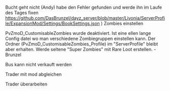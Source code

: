 Bucht geht nicht (Andy) habe den Fehler gefunden und werde ihn im Laufe des Tages fixen 
https://github.com/DasBrunzel/dayz_server/blob/master/Livonia/ServerProfile/ExpansionMod/Settings/BookSettings.json
)
Zombies einstellen

PvZmoD_CustomisableZombies wurde deaktiviert. Ist eine ellen lange Config datei wo man verschiedene Zombiegruppen einstellen kann. Der Ordner (PvZmoD_CustomisableZombies_Profile) im "ServerProfile" bleibt aber erhalten. Werde seltene "Super Zombies" mit Rare Loot erstellen.
-Brunzel

Bus kann nicht  verkauft werden

Trader mit mod abgleichen

Trader überarbeiten
